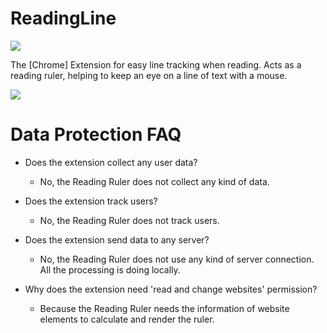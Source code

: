 # ReadingLine

[![](download.png)](https://chrome.google.com/webstore/detail/readingline/bedndhimamenfipaocmhcpcickamhfnm?hl=en)

The [Chrome] Extension for easy line tracking when reading. Acts as a reading ruler, helping to keep an eye on a line of text with a mouse.

![](demo.jpg)

# Data Protection FAQ

- Does the extension collect any user data?
  - No, the Reading Ruler does not collect any kind of data.

- Does the extension track users?
  - No, the Reading Ruler does not track users.

- Does the extension send data to any server?
  - No, the Reading Ruler does not use any kind of server connection. All the processing is doing locally.

- Why does the extension need 'read and change websites' permission?
  - Because the Reading Ruler needs the information of website elements to calculate and render the ruler.
